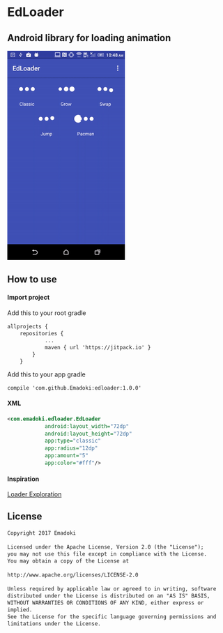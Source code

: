 # EdLoader
## Android library for loading animation
![](https://github.com/Emadoki/edloader/raw/master/edloader.gif)

## How to use
#### Import project
Add this to your root gradle
```
allprojects {
    repositories {
            ...
            maven { url 'https://jitpack.io' }
        }
    }
```

Add this to your app gradle
```
compile 'com.github.Emadoki:edloader:1.0.0'
```

#### XML
```xml
<com.emadoki.edloader.EdLoader
            android:layout_width="72dp"
            android:layout_height="72dp"
            app:type="classic"
            app:radius="12dp"
            app:amount="5"
            app:color="#fff"/>
```

#### Inspiration
[Loader Exploration](https://material.uplabs.com/posts/loader-exploration)

## License
```
Copyright 2017 Emadoki

Licensed under the Apache License, Version 2.0 (the "License");
you may not use this file except in compliance with the License.
You may obtain a copy of the License at

http://www.apache.org/licenses/LICENSE-2.0

Unless required by applicable law or agreed to in writing, software
distributed under the License is distributed on an "AS IS" BASIS,
WITHOUT WARRANTIES OR CONDITIONS OF ANY KIND, either express or implied.
See the License for the specific language governing permissions and
limitations under the License.
```